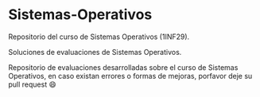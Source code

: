 # Sistemas-Operativos
Repositorio del curso de Sistemas Operativos (1INF29).

Soluciones de evaluaciones de Sistemas Operativos.

Repositorio de evaluaciones desarrolladas sobre el curso de Sistemas Operativos, en caso existan errores o formas de mejoras, porfavor deje su pull request 😄
